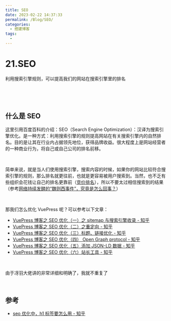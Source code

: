 ```yaml
---
title: SEO
date: 2023-02-22 14:37:33
permalink: /Blog/SEO/
categories:
  - 搭建博客
tags:
  - 
---
```

# 21.SEO

利用搜索引擎规则，可以提高我们的网站在搜索引擎里的排名

‍

‍

## 什么是 SEO

这里引用百度百科的介绍：SEO（Search Engine Optimization）：汉译为搜索引擎优化。是一种方式：利用搜索引擎的规则提高网站在有关搜索引擎内的自然排名。目的是让其在行业内占据领先地位，获得品牌收益。很大程度上是网站经营者的一种商业行为，将自己或自己公司的排名前移。

‍

简单来说，就是当人们使用搜索引擎，搜索内容的时候，如果你的网站比较符合搜索引擎的规则，那么排名就更往前，也就是更容易被用户搜索到。当然，也不乏有些组织会花钱让自己的排名更靠前（[竞价排名](https://baike.baidu.com/item/%E7%AB%9E%E4%BB%B7%E6%8E%92%E5%90%8D/746725)），所以不要太过相信搜索到的结果（参考[网络持续发酵的“魏则西事件”，究竟是怎么回事？](https://mp.weixin.qq.com/s/J891FpYk22TE6hd-R3EJrg)）

‍

那我们怎么优化 VuePress 呢？可以参考以下文章：

* [VuePress 博客之 SEO 优化（一）之 sitemap 与搜索引擎收录 - 知乎](https://zhuanlan.zhihu.com/p/477185840)
* [VuePress 博客之 SEO 优化（二）之重定向 - 知乎](https://zhuanlan.zhihu.com/p/477802085)
* [VuePress 博客之 SEO 优化（三）标题、链接优化 - 知乎](https://zhuanlan.zhihu.com/p/478332194)
* [VuePress 博客之 SEO 优化（四） Open Graph protocol - 知乎](https://zhuanlan.zhihu.com/p/478903916)
* [VuePress 博客之 SEO 优化（五）添加 JSON-LD 数据 - 知乎](https://zhuanlan.zhihu.com/p/479393560)
* [VuePress 博客之 SEO 优化（六）站长工具 - 知乎](https://zhuanlan.zhihu.com/p/485466231)

‍

由于冴羽大佬讲的非常详细和明确了，我就不重复了

‍

## 参考

* [seo 优化中，h1 标签要怎么用 - 知乎](https://zhuanlan.zhihu.com/p/341797765)

‍
